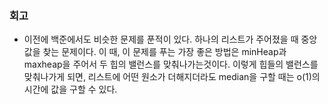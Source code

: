 ### 회고
- 이전에 백준에서도 비슷한 문제를 푼적이 있다. 하나의 리스트가 주어졌을 때 중앙값을 찾는 문제이다. 이 때, 이 문제를 푸는 가장 좋은 방법은 minHeap과 maxheap을 주어서 두 힙의 밸런스를 맞춰나가는것이다. 이렇게 힙들의 밸런스를 맞춰나가게 되면, 리스트에 어떤 원소가 더해지더라도 median을 구할 때는 o(1)의 시간에 값을 구할 수 있다.